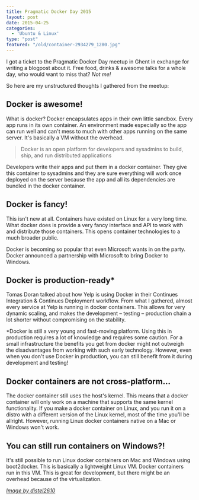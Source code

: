 ```yaml
---
title: Pragmatic Docker Day 2015
layout: post
date: 2015-04-25
categories:
  - 'Ubuntu & Linux'
type: "post"
featured: "/old/container-2934279_1280.jpg"
---
```

I got a ticket to the Pragmatic Docker Day meetup in Ghent in exchange for writing a blogpost about it. Free food, drinks & awesome talks for a whole day, who would want to miss that? _Not me!_

So here are my unstructured thoughts I gathered from the meetup:

## Docker is awesome!

What is docker? Docker encapsulates apps in their own little sandbox. Every app runs in its own container. An environment made especially so the app can run well and can't mess to much with other apps running on the same server. It's basically a VM without the overhead.

> Docker is an open platform for developers and sysadmins to build, ship, and run distributed applications

Developers write their apps and put them in a docker container. They give this container to sysadmins and they are sure everything will work once deployed on the server because the app and all its dependencies are bundled in the docker container.

## Docker is fancy!

This isn't new at all. Containers have existed on Linux for a very long time. What docker does is provide a very fancy interface and API to work with and distribute those containers. This opens container technologies to a much broader public.

Docker is becoming so popular that even Microsoft wants in on the party. Docker announced a partnership with Microsoft to bring Docker to Windows.

## Docker is production-ready*

Tomas Doran talked about how Yelp is using Docker in their Continues Integration & Continues Deployment workflow. From what I gathered, almost every service at Yelp is running in docker containers. This allows for very dynamic scaling, and makes the development &#8211; testing &#8211; production chain a lot shorter without compromising on the stability.

*Docker is still a very young and fast-moving platform. Using this in production requires a lot of knowledge and requires some caution. For a small infrastructure the benefits you get from docker might not outweigh the disadvantages from working with such early technology. However, even when you don't use Docker in production, you can still benefit from it during development and testing!

## Docker containers are not cross-platform&#8230;

The docker container still uses the host's kernel. This means that a docker container will only work on a machine that supports the same kernel functionality. If you make a docker container on Linux, and you run it on a distro with a different version of the Linux kernel, most of the time you'll be allright. However, running Linux docker containers native on a Mac or Windows won't work.

## You can still run containers on Windows?!

It's still possible to run Linux docker containers on Mac and Windows using boot2docker. This is basically a lightweight Linux VM. Docker containers run in this VM. This is great for development, but there might be an overhead because of the virtualization.

*[Image by distel2610](https://pixabay.com/photos/container-port-loading-stacked-2934279/)*
